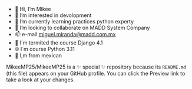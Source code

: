 - 👋 Hi, I’m Mikee
- 👀 I’m interested in devolopment 
- 🌱 I’m currently learning practices python experty  
- 💞️ I’m looking to collaborate on MADD System Company 
- 📫 e-mail miguel.miranda@madd.com.mx
- :hear_no_evil: I´m termited the course Django 4.1
- :globe_with_meridians: I´m course Python 3.11
- :hear_no_evil: I,m from mexican

MikeeMP25/MikeeMP25 is a ✨ special ✨ repository because its `README.md` (this file) appears on your GitHub profile.
You can click the Preview link to take a look at your changes.

